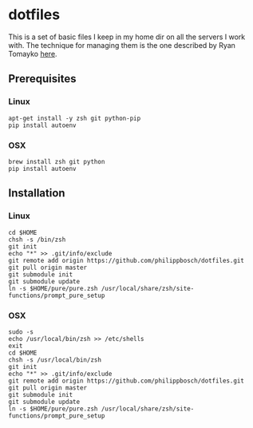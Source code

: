 dotfiles
========

This is a set of basic files I keep in my home dir on all the servers 
I work with. The technique for managing them is the one described by
Ryan Tomayko [here](https://github.com/rtomayko/dotfiles#readme).

Prerequisites
-------------

### Linux

    apt-get install -y zsh git python-pip
    pip install autoenv


### OSX

    brew install zsh git python
    pip install autoenv


Installation
------------

### Linux

    cd $HOME
    chsh -s /bin/zsh
    git init
    echo "*" >> .git/info/exclude
    git remote add origin https://github.com/philippbosch/dotfiles.git
    git pull origin master
    git submodule init
    git submodule update
    ln -s $HOME/pure/pure.zsh /usr/local/share/zsh/site-functions/prompt_pure_setup

### OSX

    sudo -s 
    echo /usr/local/bin/zsh >> /etc/shells
    exit
    cd $HOME
    chsh -s /usr/local/bin/zsh
    git init
    echo "*" >> .git/info/exclude
    git remote add origin https://github.com/philippbosch/dotfiles.git
    git pull origin master
    git submodule init
    git submodule update
    ln -s $HOME/pure/pure.zsh /usr/local/share/zsh/site-functions/prompt_pure_setup
